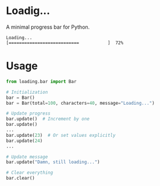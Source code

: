 # Loadig...
A minimal progress bar for Python.

```
Loading...
[===========================           ]  72%
```

# Usage
```python
from loading.bar import Bar

# Initialization
bar = Bar()
bar = Bar(total=100, characters=40, message="Loading...")

# Update progress
bar.update()  # Increment by one
bar.update()
...
bar.update(23)  # Or set values explicitly
bar.update(24)
...

# Update message
bar.update("Damn, still loading...")

# Clear everything
bar.clear()
```
